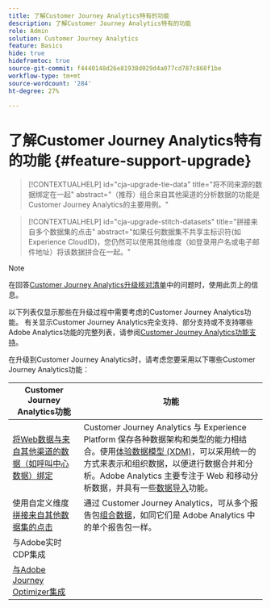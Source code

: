 ```yaml
---
title: 了解Customer Journey Analytics特有的功能
description: 了解Customer Journey Analytics特有的功能
role: Admin
solution: Customer Journey Analytics
feature: Basics
hide: true
hidefromtoc: true
source-git-commit: f4440148d26e81938d029d4a077cd787c868f1be
workflow-type: tm+mt
source-wordcount: '284'
ht-degree: 27%

---
```


# 了解Customer Journey Analytics特有的功能 {#feature-support-upgrade}

<!-- markdownlint-disable MD034 -->

>[!CONTEXTUALHELP]
>id="cja-upgrade-tie-data"
>title="将不同来源的数据绑定在一起"
>abstract="（推荐）组合来自其他渠道的分析数据的功能是Customer Journey Analytics的主要用例。"

<!-- markdownlint-enable MD034 -->

<!-- markdownlint-disable MD034 -->

>[!CONTEXTUALHELP]
>id="cja-upgrade-stitch-datasets"
>title="拼接来自多个数据集的点击"
>abstract="如果任何数据集不共享主标识符(如Experience CloudID)，您仍然可以使用其他维度（如登录用户名或电子邮件地址）将该数据拼合在一起。"

<!-- markdownlint-enable MD034 -->

>[!NOTE]
> 
>在回答[Customer Journey Analytics升级核对清单](https://gigazelle.github.io/cja-ttv/)中的问题时，使用此页上的信息。

以下列表仅显示那些在升级过程中需要考虑的Customer Journey Analytics功能。 有关显示Customer Journey Analytics完全支持、部分支持或不支持哪些Adobe Analytics功能的完整列表，请参阅[Customer Journey Analytics功能支持](/help/getting-started/aa-vs-cja/cja-aa.md)。

在升级到Customer Journey Analytics时，请考虑您要采用以下哪些Customer Journey Analytics功能：

| Customer Journey Analytics功能 | 功能 |
|---------|----------|
| [将Web数据与来自其他渠道的数据（如呼叫中心数据）绑定](https://experienceleague.adobe.com/en/docs/analytics-platform/using/cja-usecases/cross-channel/cross-channel) | Customer Journey Analytics 与 Experience Platform 保存各种数据架构和类型的能力相结合。使用[体验数据模型 (XDM)](https://experienceleague.adobe.com/docs/experience-platform/xdm/home.html)，可以采用统一的方式来表示和组织数据，以便进行数据合并和分析。Adobe Analytics 主要专注于 Web 和移动分析数据，并具有一些[数据导入](https://experienceleague.adobe.com/docs/analytics/import/home.html)功能。 |
| 使用自定义维度[拼接来自其他数据集的点击](https://experienceleague.adobe.com/en/docs/analytics-platform/using/stitching/overview) | 通过 Customer Journey Analytics，可从多个报告包[组合数据](/help/connections/combined-dataset.md)，如同它们是 Adobe Analytics 中的单个报告包一样。 |
| 与Adobe实时CDP集成 |  |
| [与Adobe Journey Optimizer集成](https://experienceleague.adobe.com/en/docs/analytics-platform/using/cja-usecases/cross-channel/cross-channel) |  |


